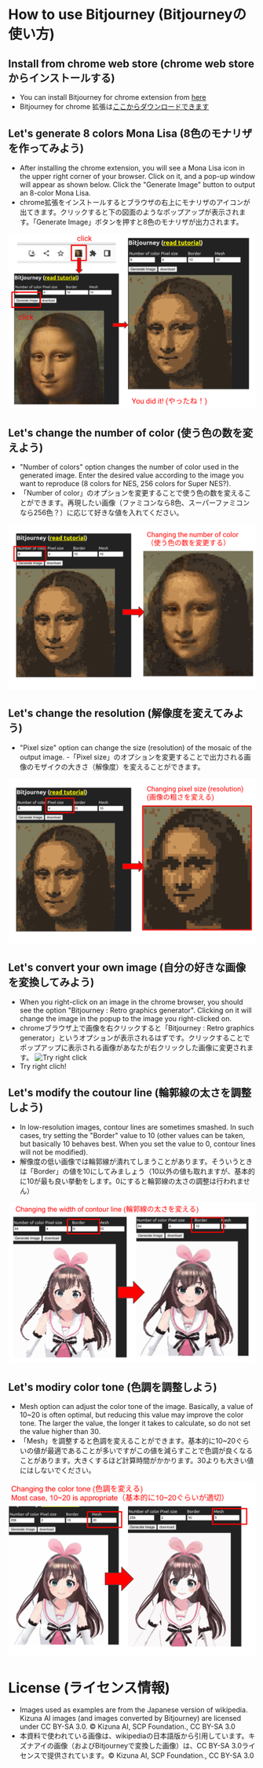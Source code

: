# How to use Bitjourney (Bitjourneyの使い方)

## Install from chrome web store (chrome web storeからインストールする)
- You can install Bitjourney for chrome extension from [here]()
- Bitjourney for chrome 拡張は[ここからダウンロードできます]()

## Let's generate 8 colors Mona Lisa (8色のモナリザを作ってみよう)
- After installing the chrome extension, you will see a Mona Lisa icon in the upper right corner of your browser. Click on it, and a pop-up window will appear as shown below. Click the "Generate Image" button to output an 8-color Mona Lisa.
- chrome拡張をインストールするとブラウザの右上にモナリザのアイコンが出てきます。クリックすると下の図面のようなポップアップが表示されます。「Generate Image」ボタンを押すと8色のモナリザが出力されます。

![Example of 8 colors Mona Lisa](../images/chrome1.png)

## Let's change the number of color (使う色の数を変えよう)
- "Number of colors" option changes the number of color used in the generated image. Enter the desired value according to the image you want to reproduce (8 colors for NES, 256 colors for Super NES?). 
- 「Number of color」のオプションを変更することで使う色の数を変えることができます。再現したい画像（ファミコンなら8色、スーパーファミコンなら256色？）に応じて好きな値を入れてください。

![Example of the change of the number of color](../images/chrome2.png)

## Let's change the resolution (解像度を変えてみよう)
- "Pixel size" option can change the size (resolution) of the mosaic of the output image.
-「Pixel size」のオプションを変更することで出力される画像のモザイクの大きさ（解像度）を変えることができます。

![Example of the change of the resolution](../images/chrome3.png)

## Let's convert your own image (自分の好きな画像を変換してみよう)
- When you right-click on an image in the chrome browser, you should see the option "Bitjourney : Retro graphics generator". Clicking on it will change the image in the popup to the image you right-clicked on.
- chromeブラウザ上で画像を右クリックすると「Bitjourney : Retro graphics generator」というオプションが表示されるはずです。クリックすることでポップアップに表示される画像があなたが右クリックした画像に変更されます。
![Try right click](https://upload.wikimedia.org/wikipedia/commons/7/7a/Kizuna_AI_-_SCP_Foundation_2.png)
- Try right clich!

## Let's modify the coutour line (輪郭線の太さを調整しよう)
- In low-resolution images, contour lines are sometimes smashed. In such cases, try setting the "Border" value to 10 (other values can be taken, but basically 10 behaves best. When you set the value to 0, contour lines will not be modified).
- 解像度の低い画像では輪郭線が潰れてしまうことがあります。そういうときは「Border」の値を10にしてみましょう（10以外の値も取れますが、基本的に10が最も良い挙動をします。0にすると輪郭線の太さの調整は行われません）

![Example of the change of the width of contour line](../images/chrome4.png)

## Let's modiry color tone (色調を調整しよう)
- Mesh option can adjust the color tone of the image. Basically, a value of 10~20 is often optimal, but reducing this value may improve the color tone. The larger the value, the longer it takes to calculate, so do not set the value higher than 30.
- 「Mesh」を調整すると色調を変えることができます。基本的に10~20ぐらいの値が最適であることが多いですがこの値を減らすことで色調が良くなることがあります。大きくするほど計算時間がかかります。30よりも大きい値にはしないでください。

![Example of the change of the mesh](../images/chrome5.png)

# License (ライセンス情報)
- Images used as examples are from the Japanese version of wikipedia. Kizuna AI images (and images converted by Bitjourney) are licensed under CC BY-SA 3.0. © Kizuna AI, SCP Foundation., CC BY-SA 3.0
- 本資料で使われている画像は、wikipediaの日本語版から引用しています。キズナアイの画像（およびBitjourneyで変換した画像）は、CC BY-SA 3.0ライセンスで提供されています。© Kizuna AI, SCP Foundation., CC BY-SA 3.0